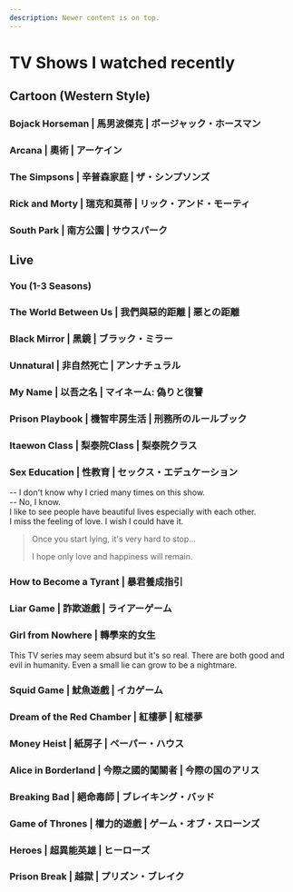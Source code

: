```yaml
---
description: Newer content is on top.
---
```


# TV Shows I watched recently

## Cartoon (Western Style)

### Bojack Horseman | 馬男波傑克 | ボージャック・ホースマン

### Arcana | **奧術 |** アーケイン

### The Simpsons | 辛普森家庭 | ザ・シンプソンズ

### Rick and Morty | 瑞克和莫蒂 | リック・アンド・モーティ

### South Park | 南方公園 | サウスパーク



## Live

### You (1-3 Seasons) <a href="#firstheading" id="firstheading"></a>

### The World Between Us | 我們與惡的距離 | 悪との距離 <a href="#firstheading" id="firstheading"></a>

### Black Mirror | 黑鏡 | ブラック・ミラー <a href="#firstheading" id="firstheading"></a>

### Unnatural | 非自然死亡 | アンナチュラル <a href="#firstheading" id="firstheading"></a>

### My Name | 以吾之名 | マイネーム: 偽りと復讐 <a href="#firstheading" id="firstheading"></a>

### Prison Playbook | 機智牢房生活 | 刑務所のルールブック

### Itaewon Class | 梨泰院Class | 梨泰院クラス

### Sex Education | 性教育 | セックス・エデュケーション

\-- I don't know why I cried many times on this show.\
\-- No, I know.\
I like to see people have beautiful lives especially with each other.\
I miss the feeling of love. I wish I could have it.

> Once you start lying, it's very hard to stop...
>
> I hope only love and happiness will remain.

### How to Become a Tyrant | 暴君養成指引

### Liar Game | **詐欺遊戲** | ライアーゲーム

### Girl from Nowhere | 轉學來的女生

This TV series may seem absurd but it's so real. There are both good and evil in humanity. Even a small lie can grow to be a nightmare.

### Squid Game | 魷魚遊戲 | イカゲーム

### Dream of the Red Chamber | 紅樓夢 | 紅楼夢

### Money Heist | 紙房子 | ペーパー・ハウス

### Alice in Borderland | 今際之國的闖關者 | 今際の国のアリス <a href="#firstheading" id="firstheading"></a>

### Breaking Bad | 絕命毒師 | ブレイキング・バッド

### Game of Thrones | 權力的遊戲 | ゲーム・オブ・スローンズ

### Heroes | 超異能英雄 | ヒーローズ

### Prison Break | 越獄 | プリズン・ブレイク
